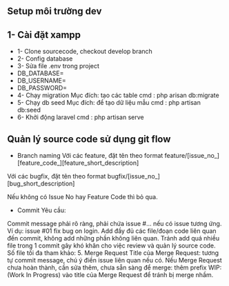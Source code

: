 ## Setup môi trường dev

##  1- Cài đặt xampp
- 1- Clone sourcecode, checkout develop branch
- 2- Config database
- 3- Sửa file .env trong project
- DB_DATABASE=
- DB_USERNAME=
- DB_PASSWORD=
- 4- Chạy migration 
Mục đích: tạo các table
cmd : php arisan db:migrate
- 5- Chạy db seed
Mục đích: để tạo dữ liệu mẫu
cmd : php artisan db:seed
- 6- Khởi động laravel
cmd : php artisan serve


## Quản lý source code sử dụng git flow

- Branch naming
Với các feature, đặt tên theo format feature/[issue_no_][feature_code_][feature_short_description]

Với các bugfix, đặt tên theo format bugfix/[issue_no_][bug_short_description]

Nếu không có Issue No hay Feature Code thì bỏ qua.

- Commit
Yêu cầu:

Commit message phải rõ ràng, phải chứa issue #... nếu có issue tương ứng. Ví dụ: issue #01 fix bug on login.
Add đầy đủ các file/đoạn code liên quan đến commit, không add những phần không liên quan.
Tránh add quá nhiều file trong 1 commit gây khó khăn cho việc review và quản lý source code. Số file tối đa tham khảo: 5.
Merge Request
Title của Merge Request: tương tự commit message, chú ý điền issue liên quan nếu có.
Nếu Merge Request chưa hoàn thành, cần sửa thêm, chưa sẵn sàng để merge: thêm prefix WIP: (Work In Progress) vào title của Merge Request để tránh bị merge nhầm.